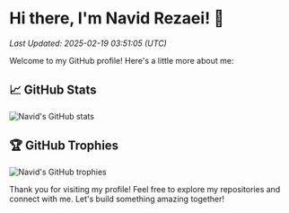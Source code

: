 # Hi there, I'm Navid Rezaei! 👋

*Last Updated: 2025-02-19 03:51:05 (UTC)*

Welcome to my GitHub profile! Here's a little more about me:

## 📈 GitHub Stats
![Navid's GitHub stats](https://github-readme-stats.vercel.app/api?username=navidre&show_icons=true&theme=radical)

## 🏆 GitHub Trophies
![Navid's GitHub trophies](https://github-profile-trophy.vercel.app/?username=navidre&theme=radical)

Thank you for visiting my profile! Feel free to explore my repositories and connect with me. Let's build something amazing together!
